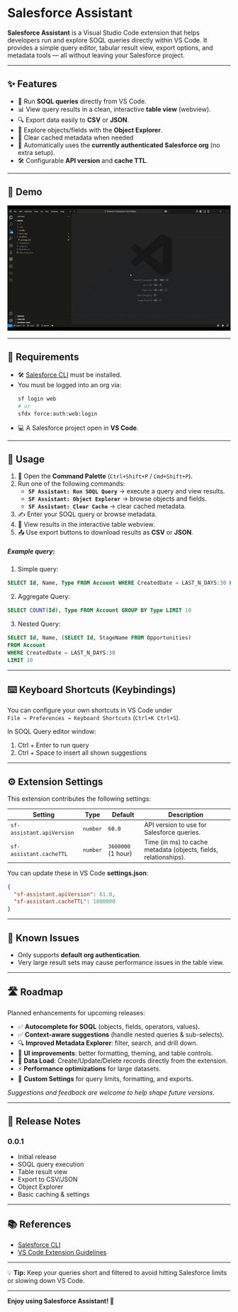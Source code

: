# Salesforce Assistant

**Salesforce Assistant** is a Visual Studio Code extension that helps developers run and explore SOQL queries directly within VS Code. It provides a simple query editor, tabular result view, export options, and metadata tools — all without leaving your Salesforce project.

---

## ✨ Features

- 📝 Run **SOQL queries** directly from VS Code.
- 📊 View query results in a clean, interactive **table view** (webview).
- 🔍 Export data easily to **CSV** or **JSON**.
- 📁 Explore objects/fields with the **Object Explorer**.
- 🧹 Clear cached metadata when needed
- 🔐 Automatically uses the **currently authenticated Salesforce org** (no extra setup).
- 🛠️ Configurable **API version** and **cache TTL**.

---

## 📸 Demo

![SOQL Query Demo](https://github.com/ThisisMrAvi/SOQL-Assist/blob/master/assets/sfassist_demo.gif?raw=true)

---

## 🔧 Requirements

- 🛠️ [Salesforce CLI](https://developer.salesforce.com/tools/sfdxcli) must be installed.
- You must be logged into an org via:
  ```bash
  sf login web
  # or
  sfdx force:auth:web:login
  ```
- 💻 A Salesforce project open in **VS Code**.

---

## 🚀 Usage

1. 🎯 Open the **Command Palette** (`Ctrl+Shift+P` / `Cmd+Shift+P`).
2. Run one of the following commands:
   - **`SF Assistant: Run SOQL Query`** → execute a query and view results.
   - **`SF Assistant: Object Explorer`** → browse objects and fields.
   - **`SF Assistant: Clear Cache`** → clear cached metadata.
3. ✍️ Enter your SOQL query or browse metadata.
4. 👀 View results in the interactive table webview.
5. 📤 Use export buttons to download results as **CSV** or **JSON**.

##### Example query:

1. Simple query:

```sql
SELECT Id, Name, Type FROM Account WHERE CreatedDate = LAST_N_DAYS:30 LIMIT 10
```

2. Aggregate Query:

```sql
SELECT COUNT(Id), Type FROM Account GROUP BY Type LIMIT 10
```

3. Nested Query:

```sql
SELECT Id, Name, (SELECT Id, StageName FROM Opportunities)
FROM Account
WHERE CreatedDate = LAST_N_DAYS:30
LIMIT 10
```

---

## ⌨️ Keyboard Shortcuts (Keybindings)

You can configure your own shortcuts in VS Code under  
`File → Preferences → Keyboard Shortcuts` (`Ctrl+K Ctrl+S`).

In SOQL Query editor window:

1.  Ctrl + Enter to run query
2.  Ctrl + Space to insert all shown suggestions

---

## ⚙️ Extension Settings

This extension contributes the following settings:

| Setting                   | Type     | Default            | Description                                                      |
| ------------------------- | -------- | ------------------ | ---------------------------------------------------------------- |
| `sf-assistant.apiVersion` | `number` | `60.0`             | API version to use for Salesforce queries.                       |
| `sf-assistant.cacheTTL`   | `number` | `3600000` (1 hour) | Time (in ms) to cache metadata (objects, fields, relationships). |

You can update these in VS Code **settings.json**:

```json
{
  "sf-assistant.apiVersion": 61.0,
  "sf-assistant.cacheTTL": 1800000
}
```

---

## 🐞 Known Issues

- Only supports **default org authentication**.
- Very large result sets may cause performance issues in the table view.

---

## 🛣️ Roadmap

Planned enhancements for upcoming releases:

- ✅ **Autocomplete for SOQL** (objects, fields, operators, values).
- ✅ **Context-aware suggestions** (handle nested queries & sub-selects).
- 🔍 **Improved Metadata Explorer**: filter, search, and drill down.
- 🎨 **UI improvements**: better formatting, theming, and table controls.
- 🔄 **Data Load**: Create/Update/Delete records directly from the extension.
- ⚡ **Performance optimizations** for large datasets.
- 🧩 **Custom Settings** for query limits, formatting, and exports.

_Suggestions and feedback are welcome to help shape future versions._

---

## 📝 Release Notes

### 0.0.1

- Initial release
- SOQL query execution
- Table result view
- Export to CSV/JSON
- Object Explorer
- Basic caching & settings

---

## 📚 References

- [Salesforce CLI](https://developer.salesforce.com/tools/sfdxcli)
- [VS Code Extension Guidelines](https://code.visualstudio.com/api/references/extension-guidelines)

---

💡 **Tip:** Keep your queries short and filtered to avoid hitting Salesforce limits or slowing down VS Code.

---

**Enjoy using Salesforce Assistant! 🎉**
